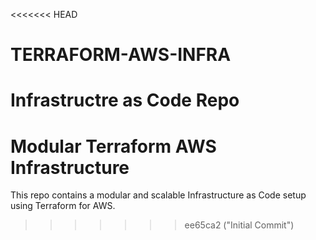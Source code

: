 <<<<<<< HEAD
# TERRAFORM-AWS-INFRA
Infrastructre as Code Repo
=======
# Modular Terraform AWS Infrastructure
This repo contains a modular and scalable Infrastructure as Code setup using Terraform for AWS.
>>>>>>> ee65ca2 ("Initial Commit")
